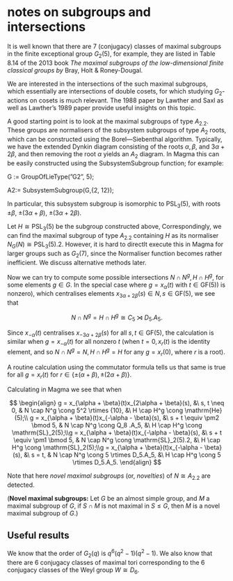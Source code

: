 # notes on subgroups and intersections

It is well known that there are 7 (conjugacy) classes of maximal subgroups in the finite exceptional group $G_2(5)$, for example, they are listed in Table 8.14 of the 2013 book *The maximal subgroups of the low-dimensional finite classical groups by* Bray, Holt & Roney-Dougal.

We are interested in the intersections of the such maximal subgroups, which essentially are intersections of double cosets, for which studying $G_2$-actions on cosets is much relevant. The 1988 paper by Lawther and Saxl as well as Lawther’s 1989 paper provide useful insights on this topic.

A good starting point is to look at the maximal subgroups of type $A_2.2$. These groups are normalisers of the subsystem subgroups of type $A_2$ roots, which can be constructed using the Borel—Siebenthal algorithm. Typically, we have the extended Dynkin diagram consisting of the roots $\alpha, \beta$, and $3\alpha + 2\beta$, and then removing the root $\alpha$ yields an $A_2$ diagram. In Magma this can be easily constructed using the SubsystemSubgroup function; for example:

G := GroupOfLieType(”G2”, 5);

A2:= SubsystemSubgroup(G,{2, 12});

In particular, this subsystem subgroup is isomorphic to $\mathrm{PSL}_3(5)$, with roots $\pm\beta$, $\pm(3\alpha + \beta)$, $\pm(3\alpha + 2\beta)$.

Let $H \cong \mathrm{PSL}_3(5)$ be the subgroup constructed above, Correspondingly, we can find the maximal subgroup of type $A_2.2$ containing $H$ as its normaliser $N_G(N) \cong \mathrm{PSL}_3(5).2$. However, it is hard to directlt execute this in Magma for larger groups such as $G_2(7)$, since the Normaliser function becomes rather inefficient. We discuss alternative methods later.

Now we can try to compute some possible intersections $N \cap N^g, H \cap H^g$, for some elements $g \in G$. In the special case where $g = x_\alpha(t)$ with $t \in \mathrm{GF}(5))$ is nonzero), which centralises elements $x_{3\alpha+2\beta}(s) \in N, s \in \mathrm{GF}(5)$, we see that


$$
N \cap N^g = H \cap H^g \cong C_5 \rtimes D_5.A_5.
$$

Since $x_{-\alpha}(t)$ centralises $x_{-3\alpha + 2\beta}(s)$ for all $s, t \in \mathrm{GF}(5)$, the calculation is similar when $g = x_{-\alpha}(t)$ for all nonzero $t$ (when $t = 0, x_r(t)$ is the identity element, and so $N \cap N^g = N, H \cap H^g = H$ for any $g = x_r(0)$, where $r$ is a root).

A routine calculation using the commutator formula tells us that same is true for all $g = x_r(t)$ for $r \in \{\pm(\alpha + \beta), \pm(2\alpha + \beta)\}.$

Calculating in Magma we see that when

$$
\begin{align} g = x_{\alpha + \beta}(t)x_{2\alpha + \beta}(s), &\  s, t \neq 0, &  N \cap N^g \cong 5^2 \rtimes {10}, &\ H \cap H^g \cong \mathrm{He}(5);\\ g = x_{\alpha + \beta}(t)x_{-\alpha - \beta}(s), &\  s + t \equiv \pm2 \bmod 5, & N \cap N^g \cong Q_8 .A_5, &\ H \cap H^g \cong \mathrm{SL}_2(5);\\g = x_{\alpha + \beta}(t)x_{-\alpha - \beta}(s), &\  s + t \equiv \pm1 \bmod 5, & N \cap N^g \cong \mathrm{SL}_2(5).2, &\ H \cap H^g \cong \mathrm{SL}_2(5);\\g = x_{\alpha + \beta}(t)x_{-\alpha - \beta}(s), &\  s = t, & N \cap N^g \cong 5 \rtimes D_5.A_5, &\ H \cap H^g \cong 5 \rtimes D_5.A_5. \end{align}
$$

Note that here *novel maximal subgroups* (or, *novelties*) of $N \cong A_2.2$ are detected.

(**Novel maximal subgroups:** Let $G$ be an almost simple group, and $M$ a maximal subgroup of $G$, if $S \cap M$ is not maximal in $S \le G$, then $M$ is a novel maximal subgroup of $G$.)

## Useful results
We know that the order of $G_2(q)$ is $q^6(q^2-1)(q^2-1)$.
We also know that there are 6 conjugacy classes of maximal tori corresponding to the 6 conjugacy classes of the Weyl group $W \cong D_6$.
